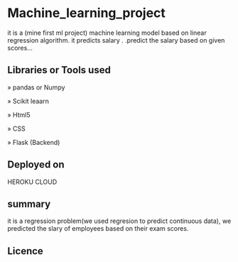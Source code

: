 # Machine_learning_project
it is  a (mine first ml project) machine learning model based on linear regression algorithm. it predicts salary .
.predict the salary based on given scores... 

## Libraries or Tools used
<p>&#187 pandas or Numpy</p>

<p>&#187 Scikit leaarn </p>

<p>&#187  Html5</p>

<p>&#187 CSS</p>

<p>&#187  Flask (Backend)</p>

## Deployed on
   HEROKU CLOUD

## summary
it is a regression problem(we used regresion to predict continuous data), we predicted the slary of employees based on their 
exam scores. 
## Licence 



